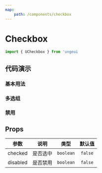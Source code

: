 ```yaml
---
map:
    path: /components/checkbox
---
```


# Checkbox

```js
import { UCheckbox } from 'ungeui
```

## 代码演示

### 基本用法

<demo src="./demo/checked.vue"
  language="vue"
  title="checkbox"
  desc="点击切换">
</demo>

### 多选组

<demo src="./demo/group.vue"
  language="vue"
  title="checkbox"
  desc="更优雅的组别控制">
</demo>

### 禁用

<demo src="./demo/disabled.vue"
  language="vue"
  title="checkbox"
  desc="禁用选项">
</demo>

## Props

|   参数   |   说明   |   类型    | 默认值  |
| :------: | :------: | :-------: | :-----: |
| checked | 是否选中 | `boolean`  | `false` |
| disabled | 是否禁用 | `boolean`  | `false` |